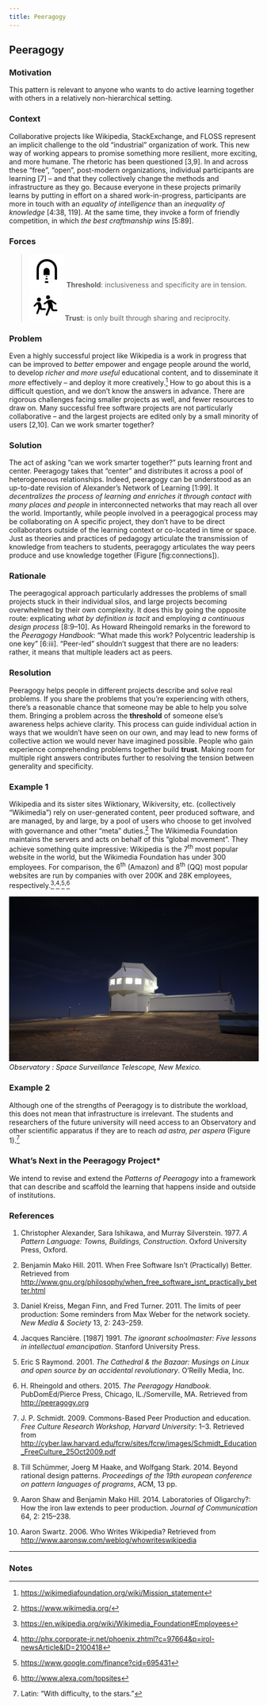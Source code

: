 ```yaml
---
title: Peeragogy
---
```


## Peeragogy

### Motivation 

This pattern is relevant to anyone who wants to do active learning
together with others in a relatively non-hierarchical setting.

### Context 

Collaborative projects like Wikipedia, StackExchange, and FLOSS
represent an implicit challenge to the old “industrial” organization of
work. This new way of working appears to promise something more
resilient, more exciting, and more humane. The rhetoric has been
questioned <span class="citation">\[3,9\]</span>. In and across these
“free”, “open”, post-modern organizations, individual participants are
learning <span class="citation">\[7\]</span> – and that they
collectively change the methods and infrastructure as they go. Because
everyone in these projects primarily learns by putting in effort on a
shared work-in-progress, participants are more in touch with an
*equality of intelligence* than an *inequality of knowledge* <span
class="citation">\[4:38, 119\]</span>. At the same time, they invoke a
form of friendly competition, in which *the best craftmanship wins*
<span class="citation">\[5:89\]</span>.

### Forces


> ![image](images/threshold.png) **Threshold**: inclusiveness and specificity are in tension.  
> ![image](images/trust.png) **Trust**: is only built through sharing and reciprocity.

### Problem

Even a highly successful project like Wikipedia is a work in progress
that can be improved to *better* empower and engage people around the
world, to develop *richer and more useful* educational content, and to
disseminate it *more* effectively – and deploy it more
creatively.[^fnref1] How to go about this is a
difficult question, and we don’t know the answers in advance. There are
rigorous challenges facing smaller projects as well, and fewer resources
to draw on. Many successful free software projects are not particularly
collaborative – and the largest projects are edited only by a small
minority of users <span class="citation">\[2,10\]</span>. Can we work
smarter together?

### Solution 

The act of asking “can we work smarter together?” puts learning front
and center. Peeragogy takes that “center” and distributes it across a
pool of heterogeneous relationships. Indeed, peeragogy can be understood
as an up-to-date revision of Alexander’s <span><span>Network of
Learning</span></span> <span class="citation">\[1:99\]</span>. It
*decentralizes the process of learning and enriches it through contact
with many places and people* in interconnected networks that may reach
all over the world. Importantly, while people involved in a peeragogical
process may be collaborating on <span><span>A specific
project</span></span>, they don’t have to be direct collaborators
outside of the learning context or co-located in time or space. Just as
theories and practices of pedagogy articulate the transmission of
knowledge from teachers to students, peeragogy articulates the way peers
produce and use knowledge together (Figure \[fig:connections\]).

### Rationale 

The peeragogical approach particularly addresses the problems of small
projects stuck in their individual silos, and large projects becoming
overwhelmed by their own complexity. It does this by going the opposite
route: explicating *what by definition is tacit* and employing *a
continuous design process* <span class="citation">\[8:9–10\]</span>. As
Howard Rheingold remarks in the foreword to the *Peeragogy Handbook*:
“What made this work? Polycentric leadership is one key” <span
class="citation">\[6:iii\]</span>. “Peer-led” shouldn’t suggest that
there are no leaders: rather, it means that multiple leaders act as
peers.

### Resolution 

Peeragogy helps people in different projects describe and solve real
problems. If you share the problems that you’re experiencing with
others, there’s a reasonable chance that someone may be able to help you
solve them. Bringing a problem across the **threshold** of someone
else’s awareness helps achieve clarity. This process can guide
individual action in ways that we wouldn’t have seen on our own, and may
lead to new forms of collective action we would never have imagined
possible. People who gain experience comprehending problems together
build **trust**. Making room for multiple right answers contributes
further to resolving the tension between generality and specificity.

### Example 1 

Wikipedia and its sister sites Wiktionary, Wikiversity, etc.
(collectively “Wikimedia”) rely on user-generated content, peer produced
software, and are managed, by and large, by a pool of users who choose
to get involved with governance and other “meta”
duties.[^fnref2] The Wikimedia Foundation
maintains the servers and acts on behalf of this “global movement”. They
achieve something quite impressive: Wikipedia is the 7<sup>th</sup> most popular
website in the world, but the Wikimedia Foundation has under 300
employees. For comparison, the 6<sup>th</sup> (Amazon) and 8<sup>th</sup> (QQ) most
popular websites are run by companies with over 200K and 28K employees,
respectively.[^fnref3]<sup>,</sup>[^fnref4]<sup>,</sup>[^fnref5]<sup>,</sup>[^fnref6]

![image](images/Space_Surveillance_Telescope.jpg)
*Observatory : Space Surveillance Telescope, New Mexico.*

### Example 2 

Although one of the strengths of <span><span>Peeragogy</span></span> is
to distribute the workload, this does not mean that infrastructure is
irrelevant. The students and researchers of the future university will
need access to an Observatory and other scientific apparatus if they are
to reach *ad astra, per aspera* (Figure 1).[^fnref7]

### What’s Next in the Peeragogy Project*

We intend to revise and extend the *Patterns of Peeragogy* into a
framework that can describe and scaffold the learning that happens
inside and outside of institutions.

### References

1. Christopher Alexander, Sara Ishikawa, and Murray Silverstein. 1977.
*A Pattern Language: Towns, Buildings, Construction*. Oxford University
Press, Oxford.

2. Benjamin Mako Hill. 2011. When Free Software Isn’t (Practically)
Better. Retrieved from <http://www.gnu.org/philosophy/when_free_software_isnt_practically_better.html>

3. Daniel Kreiss, Megan Finn, and Fred Turner. 2011. The limits of peer
production: Some reminders from Max Weber for the network society. *New
Media & Society* 13, 2: 243–259.

4. Jacques Rancière. \[1987\] 1991. *The ignorant schoolmaster: Five
lessons in intellectual emancipation*. Stanford University Press.

5. Eric S Raymond. 2001. *The Cathedral & the Bazaar: Musings on Linux
and open source by an accidental revolutionary*. O’Reilly Media, Inc.

6. H. Rheingold and others. 2015. *The Peeragogy Handbook*.
PubDomEd/Pierce Press, Chicago, IL./Somerville, MA. Retrieved from <http://peeragogy.org>

7. J. P. Schmidt. 2009. Commons-Based Peer Production and education. *Free Culture Research Workshop, Harvard University*: 1–3. Retrieved from <http://cyber.law.harvard.edu/fcrw/sites/fcrw/images/Schmidt_Education_FreeCulture_25Oct2009.pdf>

8. Till Schümmer, Joerg M Haake, and Wolfgang Stark. 2014. Beyond rational design patterns. *Proceedings of the 19th european conference on pattern languages of programs*, ACM, 13 pp.

9. Aaron Shaw and Benjamin Mako Hill. 2014. Laboratories of Oligarchy?: How the iron law extends to peer production. *Journal of Communication* 64, 2: 215–238.

10. Aaron Swartz. 2006. Who Writes Wikipedia? Retrieved from <http://www.aaronsw.com/weblog/whowriteswikipedia>

------------------------------------------------------------------------

### Notes

[^fnref1]: <https://wikimediafoundation.org/wiki/Mission_statement>

[^fnref2]: <https://www.wikimedia.org/>

[^fnref3]: <https://en.wikipedia.org/wiki/Wikimedia_Foundation#Employees>

[^fnref4]: <http://phx.corporate-ir.net/phoenix.zhtml?c=97664&p=irol-newsArticle&ID=2100418>

[^fnref5]: <https://www.google.com/finance?cid=695431>

[^fnref6]: <http://www.alexa.com/topsites>

[^fnref7]: Latin: “With difficulty, to the stars.”

